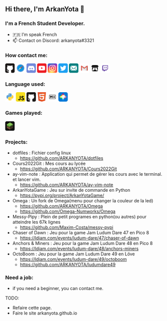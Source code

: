 ## Hi there, I'm ArkanYota 👋

### I'm a French Student Developer. 
- 🇫🇷 I’m speak French
- 📫 Contact on Discord: arkanyota#3321

### How contact me: 

[<img src="Images/github.svg" alt="drawing" width="30px"/>](http://github.com/ARKANYOTA/)
[<img src="Images/safari.svg" alt="drawing" width="30px"/>](http://arkan-yota.github.io/)
<img src="Images/discord.svg" alt="drawing" width="30px"/>
[<img src="Images/youtube.svg" alt="drawing" width="30px"/>](https://www.youtube.com/channel/UC44p7IFHS8WK7CF3zSv38QA/)
[<img src="Images/instagram.svg" alt="drawing" width="30px"/>](http://www.instagram.com/arkanyota/)
[<img src="Images/twitter.svg" alt="drawing" width="30px"/>](https://twitter.com/arkanyota/)
[<img src="Images/email.svg" alt="drawing" width="30px"/>](mailto:arkanyota@icloud.com)
[<img src="Images/gmail.svg" alt="drawing" width="30px"/>](mailto:lesarktime@gmail.com)
[<img src="Images/itch_io.svg" alt="drawing" width="30px"/>](https://arkanyota.itch.io/)
[<img src="Images/twitch.svg" alt="drawing" width="30px"/>](https://www.twitch.tv/arkanyota)

### Language used: 
<img src="Images/python.svg" alt="drawing" width="30px"/> <img src="Images/javascript.svg" alt="drawing" width="30px"/> <img src="Images/github.svg" alt="drawing" width="30px"/> <img src="Images/html5.svg" alt="drawing" width="30px"/> <img src="Images/markdown.svg" alt="drawing" width="30px"/> <img src="Images/pico8.2.svg" alt="drawing" width="30px"/>

### Games played:
<img src="Images/minecraft.svg" alt="drawing" width="30px"/>

### Projects:
- dotfiles : Fichier config linux
  - https://github.com/ARKANYOTA/dotfiles
- Cours2022Git : Mes cours au lycée
  - https://github.com/ARKANYOTA/Cours2022Git
- ay-vim-note : Application qui permet de gérer les cours avec le terminal. et lancer vim.
  - https://github.com/ARKANYOTA/ay-vim-note
- ArkanYotaGame : Jeu sur invite de commande en Python
  - https://pypi.org/project/ArkanYotaGame/
- Omega : Un fork de Omega(menu pour changer la couleur de la led)
  - https://github.com/ARKANYOTA/Omega
  - https://github.com/Omega-Numworks/Omega
- Messy-Pipy : Plein de petit programes en python(ou autres) pour atteindre les 67k lignes
  - https://github.com/Maxim-Costa/messy-pypi
- Chaser of Dawn : Jeu pour la game Jam Ludum Dare 47 en Pico 8
  - https://ldjam.com/events/ludum-dare/47/chaser-of-dawn
- Anchors & Miners : Jeu pour la game Jam Ludum Dare 48 en Pico 8
  - https://ldjam.com/events/ludum-dare/48/anchors-miners
- OctoBoom : Jeu pour la game Jam Ludum Dare 49 en Löve
  - https://ldjam.com/events/ludum-dare/49/octoboom
  - https://github.com/ARKANYOTA/ludumdare49

### Need a job:
- if you need a beginner, you can contact me. 

TODO: 
- Refaire cette page.
- Faire le site arkanyota.github.io
